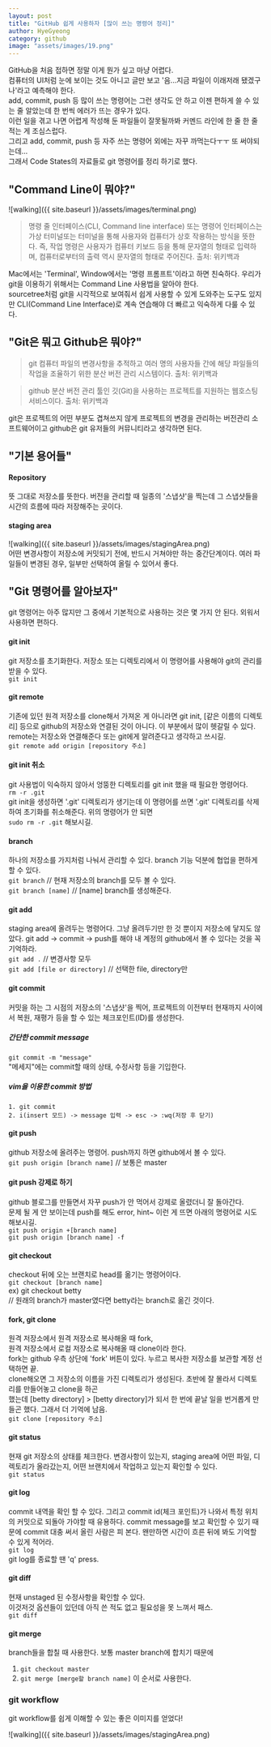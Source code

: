 ```yaml
---
layout: post
title: "GitHub 쉽게 사용하자 [많이 쓰는 명령어 정리]"
author: HyeGyeong
category: github
image: "assets/images/19.png"
---
```


GitHub을 처음 접하면 정말 이게 뭔가 싶고 마냥 어렵다.<br>
컴퓨터의 UI처럼 눈에 보이는 것도 아니고 글만 보고 '음...지금 파일이 이래저래 됐겠구나'라고 예측해야 한다.<br>
add, commit, push 등 많이 쓰는 명령어는 그런 생각도 안 하고 이젠 편하게 쓸 수 있는 줄 알았는데 한 번씩 에러가 뜨는 경우가 있다.<br>
이런 일을 겪고 나면 어렵게 작성해 둔 파일들이 잘못될까봐 커멘드 라인에 한 줄 한 줄 적는 게 조심스럽다.<br>
그리고 add, commit, push 등 자주 쓰는 명령어 외에는 자꾸 까먹는다ㅜㅜ 또 써야되는데...<br>
그래서 Code States의 자료들로 git 명령어를 정리 하기로 했다.<br>

## "Command Line이 뭐야?"

![walking]({{ site.baseurl }}/assets/images/terminal.png)

> 명령 줄 인터페이스(CLI, Command line interface) 또는 명령어 인터페이스는 가상 터미널또는 터미널을 통해 사용자와 컴퓨터가 상호 작용하는 방식을 뜻한다. 즉, 작업 명령은 사용자가 컴퓨터 키보드 등을 통해 문자열의 형태로 입력하며, 컴퓨터로부터의 출력 역시 문자열의 형태로 주어진다.
> 출처: 위키백과

Mac에서는 'Terminal', Window에서는 '명령 프롬프트'이라고 하면 친숙하다.
우리가 git을 이용하기 위해서는 Command Line 사용법을 알아야 한다.<br>
sourcetree처럼 git을 시각적으로 보여줘서 쉽게 사용할 수 있게 도와주는 도구도 있지만 CLI(Command Line Interface)로 계속 연습해야 더 빠르고 익숙하게 다룰 수 있다.

## "Git은 뭐고 Github은 뭐야?"

> git
> 컴퓨터 파일의 변경사항을 추적하고 여러 명의 사용자들 간에 해당 파일들의 작업을 조율하기 위한 분산 버전 관리 시스템이다.
> 출처: 위키백과

> github
> 분산 버전 관리 툴인 깃(Git)을 사용하는 프로젝트를 지원하는 웹호스팅 서비스이다.
> 출처: 위키백과

git은 프로젝트의 어떤 부분도 겹쳐쓰지 않게 프로젝트의 변경을 관리하는 버전관리 소프트웨어이고 github은 git 유저들의 커뮤니티라고 생각하면 된다.

## "기본 용어들"

#### Repository

뜻 그대로 저장소를 뜻한다. 버전을 관리할 때 일종의 '스냅샷'을 찍는데 그 스냅샷들을 시간의 흐름에 따라 저장해주는 곳이다.

#### staging area

![walking]({{ site.baseurl }}/assets/images/stagingArea.png)<br>
어떤 변경사항이 저장소에 커밋되기 전에, 반드시 거쳐야만 하는 중간단계이다.
여러 파일들이 변경된 경우, 일부만 선택하여 올릴 수 있어서 좋다.

## "Git 명령어를 알아보자"

git 명령어는 아주 많지만 그 중에서 기본적으로 사용하는 것은 몇 가지 안 된다. 외워서 사용하면 편하다.

#### git init

git 저장소를 초기화한다. 저장소 또는 디렉토리에서 이 명령어를 사용해야 git의 관리를 받을 수 있다.<br>
`git init`

#### git remote

기존에 있던 원격 저장소를 clone해서 가져온 게 아니라면 git init, [같은 이름의 디렉토리] 등으로 github의 저장소와 연결된 것이 아니다. 이 부분에서 많이 헷갈릴 수 있다. remote는 저장소와 연결해준다 또는 git에게 알려준다고 생각하고 쓰시길.<br>
`git remote add origin [repository 주소]`

#### git init 취소

git 사용법이 익숙하지 않아서 엉뚱한 디렉토리를 git init 했을 때 필요한 명령어다.<br>
`rm -r .git`<br>
git init을 생성하면 '.git' 디렉토리가 생기는데 이 명령어를 쓰면 '.git' 디렉토리를 삭제하여 초기화를 취소해준다.
위의 명령어가 안 되면<br>
`sudo rm -r .git` 해보시길.

#### branch

하나의 저장소를 가지처럼 나눠서 관리할 수 있다. branch 기능 덕분에 협업을 편하게 할 수 있다.<br>
`git branch` // 현재 저장소의 branch를 모두 볼 수 있다.<br>
`git branch [name]` // [name] branch를 생성해준다.

#### git add

staging area에 올려두는 명령어다. 그냥 올려두기만 한 것 뿐이지 저장소에 닿지도 않았다. git add -> commit -> push를 해야 내 계정의 github에서 볼 수 있다는 것을 꼭 기억하라.<br>
`git add .` // 변경사항 모두<br>
`git add [file or directory]` // 선택한 file, directory만

#### git commit

커밋을 하는 그 시점의 저장소의 '스냅샷'을 찍어, 프로젝트의 이전부터 현재까지 사이에서 복원, 재평가 등을 할 수 있는 체크포인트(ID)를 생성한다.<br>

##### 간단한 commit message
`git commit -m "message"`<br>
"메세지"에는 commit할 때의 상태, 수정사항 등을 기입한다.

##### vim을 이용한 commit 방법
`1. git commit`<br>
`2. i(insert 모드) -> message 입력 -> esc -> :wq(저장 후 닫기)`<br>

#### git push

github 저장소에 올려주는 명령어. push까지 하면 github에서 볼 수 있다.<br>
`git push origin [branch name]` // 보통은 master

#### git push 강제로 하기

github 블로그를 만들면서 자꾸 push가 안 먹어서 강제로 올렸더니 잘 돌아간다.<br>
문제 될 게 안 보이는데 push를 해도 error, hint~ 이런 게 뜨면 아래의 명령어로 시도해보시길.<br>
`git push origin +[branch name]`<br>
`git push origin [branch name] -f`

#### git checkout

checkout 뒤에 오는 브랜치로 head를 옮기는 명령어이다.<br>
`git checkout [branch name]`<br>
ex) git checkout betty<br>
// 원래의 branch가 master였다면 betty라는 branch로 옮긴 것이다.

#### fork, git clone

원격 저장소에서 원격 저장소로 복사해올 때 fork,<br>
원격 저장소에서 로컬 저장소로 복사해올 때 clone이라 한다.<br>
fork는 github 우측 상단에 'fork' 버튼이 있다. 누르고 복사한 저장소를 보관할 계정 선택하면 끝.<br>
clone해오면 그 저장소의 이름을 가진 디렉토리가 생성된다. 초반에 잘 몰라서 디렉토리를 만들어놓고 clone을 하곤<br>했는데 [betty directory] > [betty directory]가 되서 한 번에 끝날 일을 번거롭게 만들곤 했다. 그래서 더 기억에 남음.<br>
`git clone [repository 주소]`

#### git status

현재 git 저장소의 상태를 체크한다. 변경사항이 있는지, staging area에 어떤 파일, 디렉토리가 올라갔는지, 어떤 브랜치에서 작업하고 있는지 확인할 수 있다.<br>
`git status`

#### git log

commit 내역을 확인 할 수 있다. 그리고 commit id(체크 포인트)가 나와서 특정 위치의 커밋으로 되돌아 가야할 때 유용하다. commit message를 보고 확인할 수 있기 때문에 commit 대충 써서 올린 사람은 피 본다. 왠만하면 시간이 흐른 뒤에 봐도 기억할 수 있게 적어라.<br>
`git log`<br>
git log를 종료할 땐 'q' press.

#### git diff

현재 unstaged 된 수정사항을 확인할 수 있다.<br>
이것저것 옵션들이 있던데 아직 쓴 적도 없고 필요성을 못 느껴서 패스.<br>
`git diff`

#### git merge

branch들을 합칠 때 사용한다. 보통 master branch에 합치기 때문에<br>

1. `git checkout master`
2. `git merge [merge할 branch name]`
   이 순서로 사용한다.

### git workflow

git workflow를 쉽게 이해할 수 있는 좋은 이미지를 얻었다!

![walking]({{ site.baseurl }}/assets/images/stagingArea.png)<br>